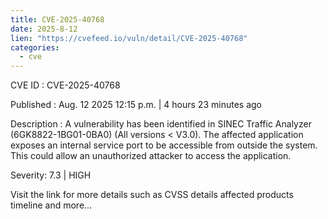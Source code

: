 ```yaml
--- 
title: CVE-2025-40768
date: 2025-8-12
lien: "https://cvefeed.io/vuln/detail/CVE-2025-40768"
categories:
  - cve
---
```


CVE ID : CVE-2025-40768

Published :  Aug. 12
2025
12:15 p.m. | 4 hours
23 minutes ago

Description : A vulnerability has been identified in SINEC Traffic Analyzer (6GK8822-1BG01-0BA0) (All versions < V3.0). The affected application exposes an internal service port to be accessible from outside the system. This could allow an unauthorized attacker to access the application.

Severity: 7.3 | HIGH

Visit the link for more details
such as CVSS details
affected products
timeline
and more...
